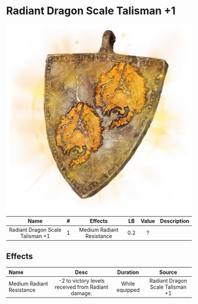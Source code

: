 # Radiant Dragon Scale Talisman +1

![Copyrighted Image](RadiantDragonScaleTalisman+1.png)

|               Name               | # |          Effects          | LB | Value | Description |
| :------------------------------: | :-: | :-----------------------: | :-: | :---: | ----------- |
| Radiant Dragon Scale Talisman +1 | 1 | Medium Radiant Resistance | 0.2 |   ?   |             |

## Effects

| Name                      |                        Desc                        |    Duration    |              Source              |
| :------------------------ | :------------------------------------------------: | :------------: | :------------------------------: |
| Medium Radiant Resistance | -2 to victory levels received from Radiant damage. | While equipped | Radiant Dragon Scale Talisman +1 |
